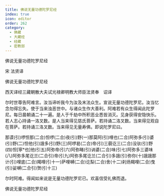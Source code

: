 ```yaml
---
title: 佛说无量功德陀罗尼经
index: true
icon: editor
order: 262
category:
  - 佛藏
  - 大藏经
  - 经藏
  - 密教部
---
```


  佛说无量功德陀罗尼经  

宋 法贤译  

佛说无量功德陀罗尼经  

西天译经三藏朝散大夫试光禄卿明教大师臣法贤奉　诏译  

尔时世尊告阿难言。汝当谛听我今为汝及末法众生。宣说无量功德陀罗尼。汝当忆念勿得忘失。使于当来浊恶世中。与诸众生作大善利。阿难若有众生得闻此陀罗尼。每日晨朝诵二十一遍。是人于千劫中所积恶业悉皆消灭。见身获得安隐快乐。若人志心持诵一洛叉数。是人当来得见慈氏菩萨。若持诵二洛叉数。当来得见观自在菩萨。若持诵三洛叉数。当来得见无量寿佛。即说陀罗尼曰。  

那谟(引)啰怛那(二合)怛啰(二合)夜(引)野(一)那莫阿(引)哩也(二合)阿弥多(引)婆(引)野(二)怛他(引)誐多(引)野(三)阿啰曷(二合)帝(引)三藐讫三(二合)没驮(引)野(四)怛[寧*也]他(引五)阿弥帝(引六)阿弥睹(引)讷婆(二合)味(引七)阿弥多三婆味(八)阿弥多尾讫兰(二合引)帝(引九)阿弥多尾讫兰(二合引)多誐(引)弥你(十)誐誐那计(引)哩底(二合)羯哩(引十一)萨哩嚩(二合)讫梨(二合)舍(十二)刹炀羯哩(二合)曳(引)娑嚩(二合引)贺(引十三)  

尔时阿难。得闻如来说是无量功德陀罗尼已。欢喜信受礼佛而退。  

佛说无量功德陀罗尼经  
